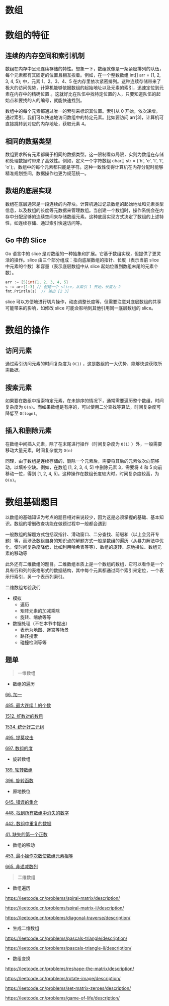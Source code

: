 # 数组

# 数组的特征

## **连续的内存空间和索引机制**

数组在内存中呈现连续存储的特性。想象一下，数组就像是一条紧密排列的队伍，每个元素都有其固定的位置且相互挨着。例如，在一个整数数组 int[] arr = {1, 2, 3, 4, 5}; 中，元素 1、2、3、4、5 在内存里依次紧密排列。这种连续存储带来了极大的访问优势，计算机能够依据数组的起始地址以及元素的索引，迅速定位到元素在内存中的精确位置 。这就好比在队伍中找特定位置的人，只要知道队伍的起始点和要找的人的编号，就能快速找到。

数组中的每个元素都通过唯一的索引来标识其位置。索引从 0 开始，依次递增。通过索引，我们可以快速地访问数组中的特定元素。比如要访问 arr[3]，计算机可直接跳转到对应的内存地址，获取元素 4。

## **相同的数据类型**

数组要求所有元素都属于相同的数据类型。这一限制看似局限，实则为数组在存储和处理数据时带来了高效性。例如，定义一个字符数组 char[] str = {'h', 'e', 'l', 'l', 'o'};，数组中的每个元素都只能是字符。这种一致性使得计算机在内存分配时能够精准规划空间，数据操作也更为规范统一。

## 数组的底层实现

数组在底层通常是一段连续的内存块。计算机通过记录数组的起始地址和元素类型信息，以及数组的长度等元数据来管理数组。当创建一个数组时，操作系统会在内存中分配足够的连续空间来存储数组元素。这种底层实现方式决定了数组的上述特性，如连续存储、通过索引快速访问等。

## Go 中的 Slice

Go 语言中的 slice 是对数组的一种抽象和扩展。它基于数组实现，但提供了更灵活的操作。slice 由三个部分组成：指向底层数组的指针、长度（表示当前 slice 中元素的个数）和容量（表示底层数组中从 slice 起始位置到数组末尾的元素个数）。

```go
arr := [5]int{1, 2, 3, 4, 5}
s := arr[1:3] // 创建一个 slice，从索引 1 开始，长度为 2
fmt.Println(s)  // 输出 [2 3]
```

slice 可以方便地进行切片操作，动态调整长度等，但需要注意对底层数组的共享可能带来的影响，如修改 slice 可能会影响到其他引用同一底层数组的 slice。

# 数组的操作

## 访问元素

通过索引访问元素的时间复杂度为 `O(1)` ，这是数组的一大优势，能够快速获取所需数据。

## **搜索元素**

如果要在数组中搜索特定元素，在未排序的情况下，通常需要遍历整个数组，时间复杂度为  `O(n)`。而如果数组是有序的，可以使用二分查找等算法，时间复杂度可降低至  `O(logn)`。

## 插入和删除元素

在数组中间插入元素，除了在末尾进行操作（时间复杂度为 `O(1)` ）外，一般需要移动大量元素，时间复杂度为  `O(n)`

同理，由于数组是连续存储的，删除一个元素后，需要将其后的元素依次向前移动，以填补空缺。例如，在数组 [1, 2, 3, 4, 5] 中删除元素 3，需要将 4 和 5 向前移动一位，得到 [1, 2, 4, 5]。这种操作在数组长度较大时，时间复杂度较高，为`O(n)`。

# 数组基础题目

以数组的基础知识为考点的题目相对来说较少，因为这是必须掌握的基础、基本知识。数组的增删改查功能在做题过程中一般都会遇到

一般数组的解题方式包括双指针、滑动窗口、二分查找、前缀和（以上会另开专题）等，而涉及数组自身的知识点的解题方式一般是数组的遍历（从暴力解法中优化，使时间复杂度降低，比如利用哈希表等等）、数组的旋转、原地换位、数组元素的移动等

此外还有二维数组的题目。二维数组本质上是一个数组的数组，它可以看作是一个具有行和列的表格形式的数据结构，其中每个元素都通过两个索引来定位，一个表示行索引，另一个表示列索引。

二维数组考验我们

- 模拟
    - 遍历
    - 矩阵元素的加减乘除
    - 旋转、缩放等等
- 数据处理（不在本节中提出）
    - 表示为地图、迷宫等场景
    - 路径搜索
    - 碰撞检测等等

## 题单

> 一维数组
> 
- 数组的遍历

[66. 加一](https://leetcode.cn/problems/plus-one/description/)

[485. 最大连续 1 的个数](https://leetcode.cn/problems/max-consecutive-ones/description/)

[1512. 好数对的数目](https://leetcode.cn/problems/number-of-good-pairs/description/)

[1534. 统计好三元组](https://leetcode.cn/problems/count-good-triplets/description/)

[495. 提莫攻击](https://leetcode.cn/problems/teemo-attacking/description/)

[697. 数组的度](https://leetcode.cn/problems/degree-of-an-array/description/)

- 旋转数组

[189. 轮转数组](https://leetcode.cn/problems/rotate-array/description/)

[396. 旋转函数](https://leetcode.cn/problems/rotate-function/description/)

- 原地换位

[645. 错误的集合](https://leetcode.cn/problems/set-mismatch/description/)

[448. 找到所有数组中消失的数字](https://leetcode.cn/problems/find-all-numbers-disappeared-in-an-array/description/)

[442. 数组中重复的数据](https://leetcode.cn/problems/find-all-duplicates-in-an-array/description/)

[41. 缺失的第一个正数](https://leetcode.cn/problems/first-missing-positive/description/)

- 数组的移动

[453. 最小操作次数使数组元素相等](https://leetcode.cn/problems/minimum-moves-to-equal-array-elements/description/)

[665. 非递减数列](https://leetcode.cn/problems/non-decreasing-array/description/)

> 二维数组
> 
- 数组遍历

https://leetcode.cn/problems/spiral-matrix/description/

https://leetcode.cn/problems/spiral-matrix-ii/description/

https://leetcode.cn/problems/diagonal-traverse/description/

- 生成二维数组

https://leetcode.cn/problems/pascals-triangle/description/

https://leetcode.cn/problems/pascals-triangle-ii/description/

- 数组变换

https://leetcode.cn/problems/reshape-the-matrix/description/

https://leetcode.cn/problems/rotate-image/description/

https://leetcode.cn/problems/set-matrix-zeroes/description/

https://leetcode.cn/problems/game-of-life/description/